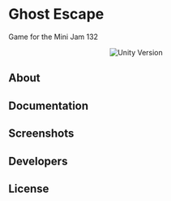 # Ghost Escape
Game for the Mini Jam 132


<!-- Image of the game -->
<!-- <p align="center">
      <img src="" width="726">
</p>
 -->
<p align="center">
   <img src="https://img.shields.io/badge/Engine-Unity%202021.3.24f1-blue" alt="Unity Version">
</p>

## About

## Documentation

## Screenshots
<!-- <table>
    <tr>
            <img src="Images/MainMenu.png" alt="Main Menu">
    </tr>
    <tr>
            <img src="Images/LevelsMenu.png" alt="Levels Menu">
    </tr>
    <tr>
            <img src="Images/TeapotLevel.png" alt="Level - Teapot">
    </tr>
    <tr>
            <img src="Images/ElephantLevel.png" alt="Level - Elephant">
    </tr>
    <tr>
            <img src="Images/SettingsMenu.png" alt="Settings Menu">
    </tr>
</table> -->

## Developers

<!-- - [Anastasiia Radaeva](https://github.com/AnastasiiaRadaeva)
-  -->
## License 
<!-- [MIT License](LICENSE)  -->
